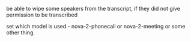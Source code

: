 be able to wipe some speakers from the transcript, if they did not give
permission to be transcribed

set which model is used - nova-2-phonecall or nova-2-meeting or some other
thing.
